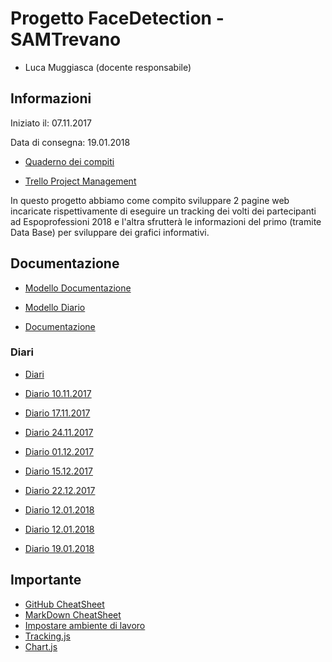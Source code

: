 # Progetto FaceDetection - SAMTrevano

- Luca Muggiasca (docente responsabile)

## Informazioni
Iniziato il: 07.11.2017

Data di consegna: 19.01.2018

- [Quaderno dei compiti](Documentazione/qdc_p2_faceDetection.pdf)

- [Trello Project Management](https://trello.com/b/PfylxN0O/facedetection)

In questo progetto abbiamo come compito sviluppare 2 pagine web incaricate rispettivamente di eseguire un tracking dei volti dei partecipanti ad Espoprofessioni 2018 e l'altra sfrutterà le informazioni del primo (tramite Data Base) per sviluppare dei grafici informativi.
  
## Documentazione
- [Modello Documentazione](Documentazione/0_Documentazione.md)
- [Modello Diario](Documentazione/Diari/)

- [Documentazione](Documentazione/FFaceDetection_Doc.md)

### Diari
- [Diari](Documentazione/Diari/)

- [Diario 10.11.2017](Documentazione/Diari/I3_DIARIO_PROG2_10.11.2017.md)
- [Diario 17.11.2017](Documentazione/Diari/I3_DIARIO_PROG2_17.11.2017.md)
- [Diario 24.11.2017](Documentazione/Diari/I3_DIARIO_PROG2_24.12.2017.md)
- [Diario 01.12.2017](Documentazione/Diari/I3_DIARIO_PROG2_1.12.2017.md)
- [Diario 15.12.2017](Documentazione/Diari/I3_DIARIO_PROG2_15.12.2017.md)
- [Diario 22.12.2017](Documentazione/Diari/I3_DIARIO_PROG2_22.12.2017.md)
- [Diario 12.01.2018](Documentazione/Diari/I3_DIARIO_PROG2_12.01.2018.md)
- [Diario 12.01.2018](Documentazione/Diari/I3_DIARIO_PROG2_12.01.2018.md)
- [Diario 19.01.2018](Documentazione/Diari/I3_DIARIO_PROG2_19.01.2018.md)



## Importante
- [GitHub CheatSheet](Guide/github-cheatsheet.pdf)
- [MarkDown CheatSheet](Guide/markdownCheatSheet.md)
- [Impostare ambiente di lavoro](Guide/ImpostareAmbienteLavoro.md)
- [Tracking.js](https://trackingjs.com/)
- [Chart.js](http://www.chartjs.org/)

